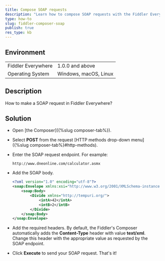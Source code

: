 ```yaml
---
title: Compose SOAP requests
description: "Learn how to compose SOAP requests with the Fiddler Everywhere Composer."
type: how-to
slug: fiddler-composer-soap
publish: true
res_type: kb
---
```


## Environment

|   |   |
|---|---|
| Fiddler Everywhere | 1.0.0 and above |
| Operating System | Windows, macOS, Linux |

## Description

How to make a SOAP request in Fiddler Everywhere?

## Solution 

- Open [the Composer]({%slug composer-tab%}).

- Select **POST** from the request [HTTP methods drop-down menu]({%slug composer-tab%}#http-methods).

- Enter the SOAP request endpoint. For example:
    ```cURL
    http://www.dneonline.com/calculator.asmx
    ```

- Add the SOAP body.

    ```XML
    <?xml version="1.0" encoding="utf-8"?>
    <soap:Envelope xmlns:xsi="http://www.w3.org/2001/XMLSchema-instance" xmlns:xsd="http://www.w3.org/2001/XMLSchema" xmlns:soap="http://schemas.xmlsoap.org/soap/envelope/">
        <soap:Body>
            <Divide xmlns="http://tempuri.org/">
                <intA>42</intA>
                <intB>2</intB>
            </Divide>
        </soap:Body>
    </soap:Envelope>
    ```

- Add the required headers. By default, the Fiddler's Composer automatically adds the **Content-Type** header with value **text/xml**. Change this header with the appropriate value as requested by the SOAP endpoint.

- Click **Execute** to send your SOAP request. That's it!